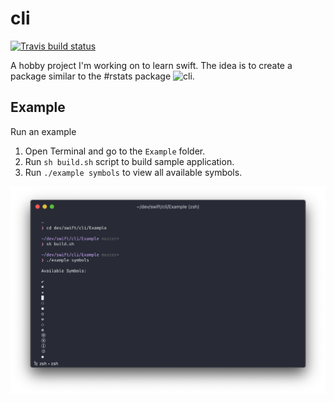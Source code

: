 # cli

<!-- badges: start -->
[![Travis build status](https://travis-ci.org/tylurp/cli.svg?branch=master)](https://travis-ci.org/tylurp/cli)
<!-- badges: end -->

A hobby project I'm working on to learn swift. The idea is to create a package similar to the 
#rstats package ![cli](https://github.com/r-lib/cli).

## Example

Run an example

1. Open Terminal and go to the `Example` folder.
2. Run `sh build.sh` script to build sample application.
3. Run `./example symbols` to view all available symbols.

![](Assets/symbols_example.png)
